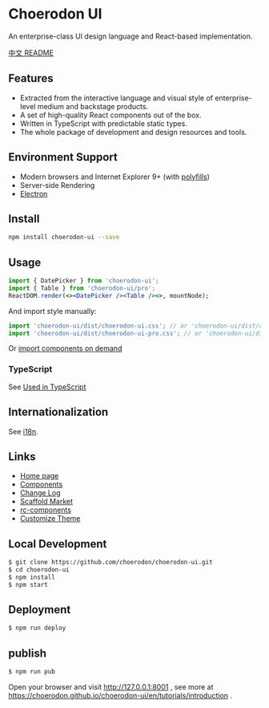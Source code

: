 # Choerodon UI

An enterprise-class UI design language and React-based implementation.

[中文 README](README-zh_CN.md)

## Features

- Extracted from the interactive language and visual style of enterprise-level medium and backstage products.
- A set of high-quality React components out of the box.
- Written in TypeScript with predictable static types.
- The whole package of development and design resources and tools.

## Environment Support

- Modern browsers and Internet Explorer 9+ (with [polyfills](https://ant.design/docs/react/getting-started#Compatibility))
- Server-side Rendering
- [Electron](http://electron.atom.io/)

## Install

```bash
npm install choerodon-ui --save
```

## Usage

```jsx
import { DatePicker } from 'choerodon-ui';
import { Table } from 'choerodon-ui/pro';
ReactDOM.render(<><DatePicker /><Table /><>, mountNode);
```

And import style manually:

```jsx
import 'choerodon-ui/dist/choerodon-ui.css'; // or 'choerodon-ui/dist/choerodon-ui.less'
import 'choerodon-ui/dist/choerodon-ui-pro.css'; // or 'choerodon-ui/dist/choerodon-ui-pro.less'
```

Or [import components on demand](https://choerodon.github.io/choerodon-ui/en/docs/other/introduce#%E6%8C%89%E9%9C%80%E5%8A%A0%E8%BD%BD)

### TypeScript

See [Used in TypeScript](https://choerodon.github.io/choerodon-ui/en/docs/other/use-in-typescript)

## Internationalization

See [i18n](https://choerodon.github.io/choerodon-ui/en/docs/other/i18n).

## Links

- [Home page](https://choerodon.github.io/choerodon-ui/en)
- [Components](https://choerodon.github.io/choerodon-ui/en/docs/other/introduce)
- [Change Log](CHANGELOG.en-US.md)
- [Scaffold Market](http://scaffold.ant.design)
- [rc-components](http://react-component.github.io/)
- [Customize Theme](https://choerodon.github.io/choerodon-ui/customize-theme)

## Local Development

```bash
$ git clone https://github.com/choerodon/choerodon-ui.git
$ cd choerodon-ui
$ npm install
$ npm start
```

## Deployment

```bash
$ npm run deploy
```

## publish

```bash
$ npm run pub
```

Open your browser and visit http://127.0.0.1:8001 , see more at https://choerodon.github.io/choerodon-ui/en/tutorials/introduction .
